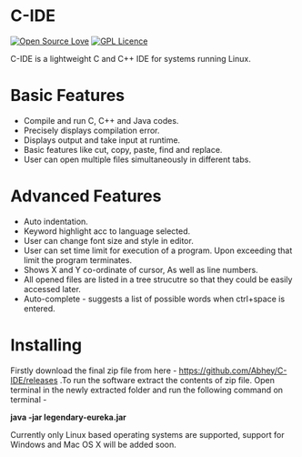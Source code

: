 # C-IDE
[![Open Source Love](https://badges.frapsoft.com/os/v2/open-source-150x25.png?v=103)](https://github.com/ellerbrock/open-source-badges/) [![GPL Licence](https://badges.frapsoft.com/os/gpl/gpl-125x28.png?v=103)](https://opensource.org/licenses/GPL-3.0/)

C-IDE is a lightweight C and C++ IDE for systems running Linux.

# Basic Features

* Compile and run C, C++ and Java codes.
* Precisely displays compilation error.
* Displays output and take input at runtime.
* Basic features like cut, copy, paste, find and replace.
* User can open multiple files simultaneously in different tabs.

# Advanced Features

* Auto indentation.
* Keyword highlight acc to language selected.
* User can change font size and style in editor.
* User can set time limit for execution of a program. Upon exceeding that limit the program terminates.
* Shows X and Y co-ordinate of cursor, As well as line numbers.
* All opened files are listed in a tree strucutre so that they could be easily accessed later.
* Auto-complete - suggests a list of possible words when ctrl+space is entered.

# Installing

Firstly download the final zip file from here - https://github.com/Abhey/C-IDE/releases .To run the software extract the 
contents of zip file. Open terminal in the newly extracted folder and run the following command on terminal -


**java -jar legendary-eureka.jar**

Currently only Linux based operating systems are supported, support for Windows and Mac OS 
X will be added soon.
